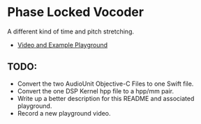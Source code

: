 #  Phase Locked Vocoder

A different kind of time and pitch stretching.

* [Video and Example Playground](http://audiokit.io/playgrounds/Playback/Phase-Locked%20Vocoder/)

## TODO:

* Convert the two AudioUnit Objective-C Files to one Swift file.
* Convert the one DSP Kernel hpp file to a hpp/mm pair.
* Write up a better description for this README and associated playground.
* Record a new playground video.
